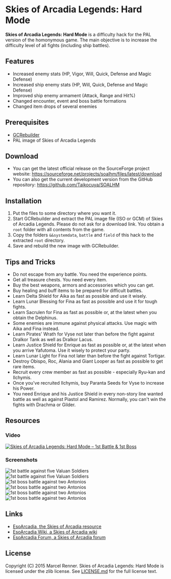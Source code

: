 Skies of Arcadia Legends: Hard Mode
===================================

**Skies of Arcadia Legends: Hard Mode** is a difficulty hack for the PAL 
version of the homonymous game. The main objective is to increase the 
difficulty level of all fights (including ship battles).

Features
--------

* Increased enemy stats (HP, Vigor, Will, Quick, Defense and Magic Defense)
* Increased ship enemy stats (HP, Will, Quick, Defense and Magic Defense)
* Improved ship enemy armament (Attack, Range and Hit%)
* Changed encounter, event and boss battle formations
* Changed item drops of several enemies

Prerequisites
-------------

* [GCRebuilder](http://www.romhacking.net/utilities/619/)
* PAL image of Skies of Arcadia Legends

Download
--------

* You can get the latest official release on the SourceForge project website:
  https://sourceforge.net/projects/soalhm/files/latest/download
* You can also get the current development version from the GitHub repository:
  https://github.com/Taikocuya/SOALHM

Installation
------------

1. Put the files to some directory where you want it.
2. Start GCRebuilder and extract the PAL image file (ISO or GCM) of Skies of 
   Arcadia Legends. Please do not ask for a download link. You obtain a `root` 
   folder with all contents from the game.
3. Copy the folders `&&systemdata`, `battle` and `field` of this hack to the 
   extracted `root` directory.
4. Save and rebuild the new image with GCRebuilder.

Tips and Tricks
---------------

* Do not escape from any battle. You need the experience points.
* Get all treasure chests. You need every item.
* Buy the best weapons, armors and accessories which you can get.
* Buy healing and buff items to be prepared for difficult battles.
* Learn Delta Shield for Aika as fast as possible and use it wisely.
* Learn Lunar Blessing for Fina as fast as possible and use it for tough 
  fights.
* Learn Sacrulen for Fina as fast as possible or, at the latest when you 
  obtain the Delphinus.
* Some enemies are immune against physical attacks. Use magic with Aika and 
  Fina instead.
* Learn Pirates' Wrath for Vyse not later than before the fight against 
  Dralkor Tank as well as Dralkor Lacus.
* Learn Justice Shield for Enrique as fast as possible or, at the latest when 
  you arrive Yafutoma. Use it wisely to protect your party.
* Learn Lunar Light for Fina not later than before the fight against Tortigar.
* Destroy Obispo, Roc, Alania and Giant Looper as fast as possible to get rare 
  items.
* Recruit every crew member as fast as possible - especially Ryu-kan and 
  Ilchymis.
* Once you've recruited Ilchymis, buy Paranta Seeds for Vyse to increase his 
  Power.
* You need Enrique and his Justice Shield in every non-story line wanted 
  battle as well as against Piastol and Ramirez. Normally, you can't win the 
  fights with Drachma or Gilder.

Resources
---------
  
### Video
  
[![Skies of Arcadia Legends: Hard Mode – 1st Battle & 1st Boss](http://img.youtube.com/vi/-c6htevesp0/maxresdefault.jpg)](https://www.youtube.com/watch?v=-c6htevesp0)

### Screenshots

![1st battle against five Valuan Soldiers](http://a.fsdn.com/con/app/proj/soalhm/screenshots/SOAHM_IMG1.jpg)
![1st battle against five Valuan Soldiers](http://a.fsdn.com/con/app/proj/soalhm/screenshots/SOAHM_IMG2.jpg)
![1st boss battle against two Antonios](http://a.fsdn.com/con/app/proj/soalhm/screenshots/SOAHM_IMG3.jpg)
![1st boss battle against two Antonios](http://a.fsdn.com/con/app/proj/soalhm/screenshots/SOAHM_IMG4.jpg)
![1st boss battle against two Antonios](http://a.fsdn.com/con/app/proj/soalhm/screenshots/SOAHM_IMG5.jpg)
![1st boss battle against two Antonios](http://a.fsdn.com/con/app/proj/soalhm/screenshots/SOAHM_IMG6.jpg)

Links
-----

* [EsoArcadia, the Skies of Arcadia resource](http://www.esoarcadia.org/)
* [EsoArcadia Wiki, a Skies of Arcadia wiki](http://www.esoarcadia.org/wiki)
* [EsoArcadia Forum, a Skies of Arcadia forum](http://www.esoarcadia.org/forum)

License
-------

Copyright (C) 2015 Marcel Renner. Skies of Arcadia Legends: Hard Mode is 
licensed under the zlib license. See [LICENSE.md](LICENSE.md) for the full 
license text.
